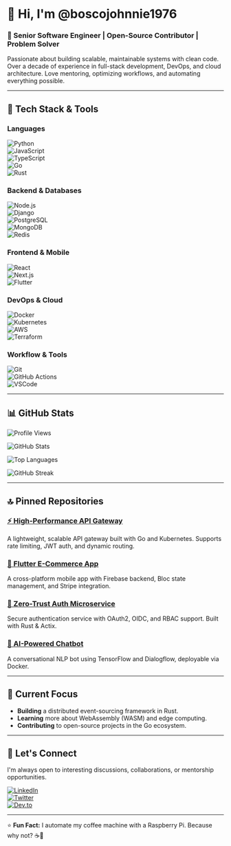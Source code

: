# 👋 Hi, I'm @boscojohnnie1976  

### 🚀 Senior Software Engineer | Open-Source Contributor | Problem Solver  

Passionate about building scalable, maintainable systems with clean code. Over a decade of experience in full-stack development, DevOps, and cloud architecture. Love mentoring, optimizing workflows, and automating everything possible.  

---

## 🔧 Tech Stack & Tools  

### **Languages**  
![Python](https://img.shields.io/badge/-Python-3776AB?logo=python&logoColor=white)  
![JavaScript](https://img.shields.io/badge/-JavaScript-F7DF1E?logo=javascript&logoColor=black)  
![TypeScript](https://img.shields.io/badge/-TypeScript-3178C6?logo=typescript&logoColor=white)  
![Go](https://img.shields.io/badge/-Go-00ADD8?logo=go&logoColor=white)  
![Rust](https://img.shields.io/badge/-Rust-000000?logo=rust&logoColor=white)  

### **Backend & Databases**  
![Node.js](https://img.shields.io/badge/-Node.js-339933?logo=node.js&logoColor=white)  
![Django](https://img.shields.io/badge/-Django-092E20?logo=django&logoColor=white)  
![PostgreSQL](https://img.shields.io/badge/-PostgreSQL-4169E1?logo=postgresql&logoColor=white)  
![MongoDB](https://img.shields.io/badge/-MongoDB-47A248?logo=mongodb&logoColor=white)  
![Redis](https://img.shields.io/badge/-Redis-DC382D?logo=redis&logoColor=white)  

### **Frontend & Mobile**  
![React](https://img.shields.io/badge/-React-61DAFB?logo=react&logoColor=black)  
![Next.js](https://img.shields.io/badge/-Next.js-000000?logo=next.js&logoColor=white)  
![Flutter](https://img.shields.io/badge/-Flutter-02569B?logo=flutter&logoColor=white)  

### **DevOps & Cloud**  
![Docker](https://img.shields.io/badge/-Docker-2496ED?logo=docker&logoColor=white)  
![Kubernetes](https://img.shields.io/badge/-Kubernetes-326CE5?logo=kubernetes&logoColor=white)  
![AWS](https://img.shields.io/badge/-AWS-232F3E?logo=amazon-aws&logoColor=white)  
![Terraform](https://img.shields.io/badge/-Terraform-623CE4?logo=terraform&logoColor=white)  

### **Workflow & Tools**  
![Git](https://img.shields.io/badge/-Git-F05032?logo=git&logoColor=white)  
![GitHub Actions](https://img.shields.io/badge/-GitHub_Actions-2088FF?logo=github-actions&logoColor=white)  
![VSCode](https://img.shields.io/badge/-VSCode-007ACC?logo=visual-studio-code&logoColor=white)  

---

## 📊 GitHub Stats  

![Profile Views](https://komarev.com/ghpvc/?username=boscojohnnie1976&color=blue&style=flat-square)  

![GitHub Stats](https://github-readme-stats.vercel.app/api?username=boscojohnnie1976&show_icons=true&theme=radical&hide_border=true)  

![Top Languages](https://github-readme-stats.vercel.app/api/top-langs/?username=boscojohnnie1976&layout=compact&theme=radical&hide_border=true)  

![GitHub Streak](https://streak-stats.demolab.com/?user=boscojohnnie1976&theme=radical&hide_border=true)  

---

## 🔝 Pinned Repositories  

### [⚡ High-Performance API Gateway](https://github.com/boscojohnnie1976/api-gateway)  
A lightweight, scalable API gateway built with Go and Kubernetes. Supports rate limiting, JWT auth, and dynamic routing.  

### [📱 Flutter E-Commerce App](https://github.com/boscojohnnie1976/flutter-ecommerce)  
A cross-platform mobile app with Firebase backend, Bloc state management, and Stripe integration.  

### [🔐 Zero-Trust Auth Microservice](https://github.com/boscojohnnie1976/zero-trust-auth)  
Secure authentication service with OAuth2, OIDC, and RBAC support. Built with Rust & Actix.  

### [🤖 AI-Powered Chatbot](https://github.com/boscojohnnie1976/ai-chatbot)  
A conversational NLP bot using TensorFlow and Dialogflow, deployable via Docker.  

---

## 🎯 Current Focus  

- **Building** a distributed event-sourcing framework in Rust.  
- **Learning** more about WebAssembly (WASM) and edge computing.  
- **Contributing** to open-source projects in the Go ecosystem.  

---

## 🤝 Let's Connect  

I'm always open to interesting discussions, collaborations, or mentorship opportunities.  

[![LinkedIn](https://img.shields.io/badge/-LinkedIn-0A66C2?logo=linkedin&logoColor=white)](https://linkedin.com/in/boscojohnnie1976)  
[![Twitter](https://img.shields.io/badge/-Twitter-1DA1F2?logo=twitter&logoColor=white)](https://twitter.com/boscojohnnie76)  
[![Dev.to](https://img.shields.io/badge/-Dev.to-0A0A0A?logo=dev.to&logoColor=white)](https://dev.to/boscojohnnie1976)  

---

⭐ **Fun Fact:** I automate my coffee machine with a Raspberry Pi. Because why not? ☕🤖
